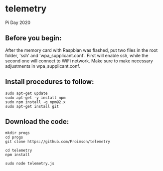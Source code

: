 # telemetry
Pi Day 2020

## Before you begin:
After the memory card with Raspbian was flashed, put two files in the root folder, 'ssh' and 'wpa_supplicant.conf'. First will enable ssh, while the second one will connect to WiFi network. Make sure to make necessary adjustments in wpa_supplicant.conf.


## Install procedures to follow:
```
sudo apt-get update
sudo apt-get -y install npm
sudo npm install -g npm@2.x
sudo apt-get install git
```

## Download the code:
```
mkdir progs
cd progs
git clone https://github.com/Froimson/telemetry
```
```
cd telemetry
npm install
```
```
sudo node telemetry.js
```
